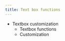 ```yaml
---
title: Text box functions
---
```


 - Textbox customization
   - Textbox functions
   - Customization